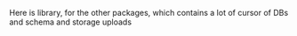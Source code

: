 Here is library, for the other packages, which contains a lot of cursor of DBs and schema and storage  uploads
